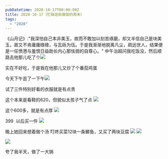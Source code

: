 ```yaml
---
pubDatetime: 2020-10-17T00:00:00Z
title: 2020-10-17（忙碌逛街做饭的周末）
tags:
  - "2020"
---
```


《山月记》:"我深怕自己本非美玉，故而不敢加以刻苦琢磨，却又半信自己是块美玉，故又不肯庸庸碌碌，与瓦砾为伍。于是我渐渐地脱离凡尘，疏远世人，结果便是一任愤懑与羞恨日益助长内心那怯弱的自尊心。"
中午治超问我吃饭没，然后顺路去他那儿吃了个![](../../img/6904315-75fb8dd526460093.jpg)

实在不好吃，于是我在他那儿又炒了个番茄鸡蛋

今天下午逛了一下午![](../../img/6904315-eafe31d93f72145c.jpg)

试了三件特别好看的衣服就是有点贵

这个本来是看鞋的620，但貌似太孩子气了点
![](../../img/6904315-86b9c972f0dbec43.jpg)

这个600多，就是有点厚
![](../../img/6904315-5f4c50c7af57f622.jpg)

399  以后买一件
![](../../img/6904315-a20fb6a79ab7be25.jpg)

晚上她回来想着做个汤
叮咚买菜12块一条鲫鱼，又买了两块豆腐
![](../../img/6904315-cd744714ebb95f6f.jpg)
![](../../img/6904315-02f401c38acd24cd.jpg)

![](../../img/6904315-a6f3bc9ce8c527ba.jpg)

夸了我半天，做了一大锅
